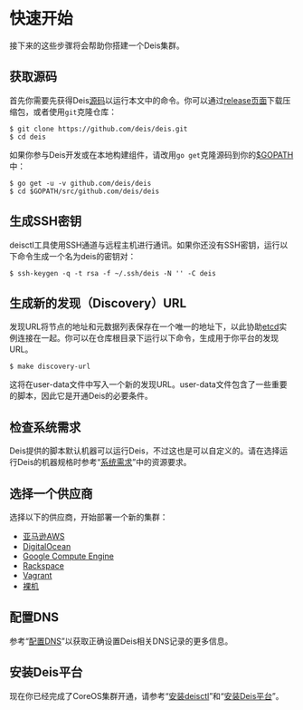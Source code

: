 快速开始
========

接下来的这些步骤将会帮助你搭建一个Deis集群。

获取源码
--------

首先你需要先获得Deis[源码](https://github.com/deis/deis)以运行本文中的命令。你可以通过[release页面](https://github.com/deis/deis/releases)下载压缩包，或者使用`git`克隆仓库：

```shell
$ git clone https://github.com/deis/deis.git
$ cd deis
```

如果你参与Deis开发或在本地构建组件，请改用`go get`克隆源码到你的[$GOPATH](http://golang.org/doc/code.html#GOPATH)中：

```shell
$ go get -u -v github.com/deis/deis
$ cd $GOPATH/src/github.com/deis/deis
```

生成SSH密钥
--------

deisctl工具使用SSH通道与远程主机进行通讯。如果你还没有SSH密钥，运行以下命令生成一个名为deis的密钥对：

```shell
$ ssh-keygen -q -t rsa -f ~/.ssh/deis -N '' -C deis
```

生成新的发现（Discovery）URL
--------

发现URL将节点的地址和元数据列表保存在一个唯一的地址下，以此协助[etcd](https://github.com/coreos/etcd)实例连接在一起。你可以在仓库根目录下运行以下命令，生成用于你平台的发现URL。

```shell
$ make discovery-url
```

这将在user-data文件中写入一个新的发现URL。user-data文件包含了一些重要的脚本，因此它是开通Deis的必要条件。

检查系统需求
--------

Deis提供的脚本默认机器可以运行Deis，不过这也是可以自定义的。请在选择运行Deis的机器规格时参考“[系统需求](http://docs.deis.io/en/latest/installing_deis/system-requirements/#system-requirements)”中的资源要求。

选择一个供应商
--------

选择以下的供应商，开始部署一个新的集群：

* [亚马逊AWS](http://docs.deis.io/en/latest/installing_deis/aws/#deis-on-aws)
* [DigitalOcean](http://docs.deis.io/en/latest/installing_deis/digitalocean/#deis-on-digitalocean)
* [Google Compute Engine](http://docs.deis.io/en/latest/installing_deis/gce/#deis-on-gce)
* [Rackspace](http://docs.deis.io/en/latest/installing_deis/rackspace/#deis-on-rackspace)
* [Vagrant](http://docs.deis.io/en/latest/installing_deis/vagrant/#deis-on-vagrant)
* [裸机](http://docs.deis.io/en/latest/installing_deis/baremetal/#deis-on-bare-metal)

配置DNS
--------

参考“[配置DNS](http://docs.deis.io/en/latest/managing_deis/configure-dns/#configure-dns)”以获取正确设置Deis相关DNS记录的更多信息。

安装Deis平台
--------

现在你已经完成了CoreOS集群开通，请参考“[安装deisctl](http://docs.deis.io/en/latest/installing_deis/install-deisctl/#install-deisctl)”和“[安装Deis平台](http://docs.deis.io/en/latest/installing_deis/install-platform/#install-deis-platform)”。
